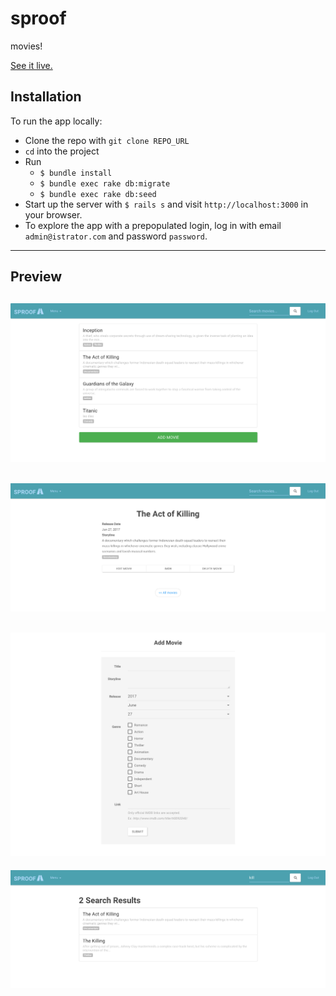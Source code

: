 # sproof

movies!

[See it live.](https://sproof-ting.herokuapp.com/)

## Installation

To run the app locally: 

* Clone the repo with `git clone REPO_URL`
* `cd` into the project
* Run
  * `$ bundle install`
  * `$ bundle exec rake db:migrate`
  * `$ bundle exec rake db:seed`
* Start up the server with `$ rails s` and visit `http://localhost:3000` in your browser.
* To explore the app with a prepopulated login, log in with email
`admin@istrator.com` and password `password`.

---

## Preview
![index](https://github.com/eating247/sproof/blob/master/screenshots/sproof-index.png)
---
![show](https://github.com/eating247/sproof/blob/master/screenshots/sproof-show.png)
---
![add](https://github.com/eating247/sproof/blob/master/screenshots/sproof-form.png)
---
![search](https://github.com/eating247/sproof/blob/master/screenshots/sproof-search.png)
